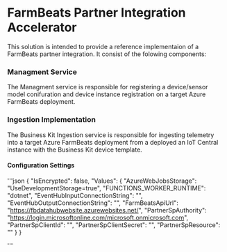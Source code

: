 # FarmBeats Partner Integration Accelerator

This solution is intended to provide a reference implementaion of a FarmBeats partner integration. It consist of the folowing components:


### Managment Service

The Managment service  is responsible for registering a device/sensor model conifuration and device instance registration on a target Azure FarmBeats deployment.

### Ingestion Implementation

The Business Kit Ingestion service is responsible for ingesting telemetry into a target Azure FarmBeats deployment from a deployed an IoT Central instance with the Business Kit device template.

#### Configuration Settings

'''json
{
  "IsEncrypted": false,
  "Values": {
    "AzureWebJobsStorage": "UseDevelopmentStorage=true",
    "FUNCTIONS_WORKER_RUNTIME": "dotnet",
    "EventHubInputConnectionString": "",
    "EventHubOutputConnectionString": "",
    "FarmBeatsApiUrl": "https://fbdatahubwebsite.azurewebsites.net/",
    "PartnerSpAuthority": "https://login.microsoftonline.com/microsoft.onmicrosoft.com",
    "PartnerSpClientId": "",
    "PartnerSpClientSecret": "",
    "PartnerSpResource": ""
  }
}

'''
